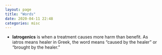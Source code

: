 ```yaml
---
layout: page
title: "Words"  
date: 2020-04-11 22:48
categories: misc
---
```

* <b>Iatrogenics</b> is when a treatment causes more harm than benefit. As iatros means healer in Greek, the word means “caused by the healer” or “brought by the healer.”




